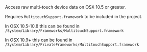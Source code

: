 Access raw multi-touch device data on OSX 10.5 or greater.

Requires `MultitouchSupport.framework` to be included in the project.

In OSX 10.5-10.8 this can be found in `/System/Library/Frameworks/MultitouchSupport.framework`

In OSX 10.9+ this can be found in `/System/Library/PrivateFrameworks/MultitouchSupport.framework`
